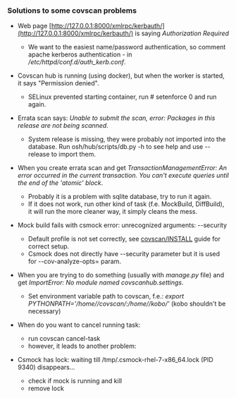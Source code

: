 ### Solutions to some covscan problems ###

* Web page [http://127.0.0.1:8000/xmlrpc/kerbauth/](http://127.0.0.1:8000/xmlrpc/kerbauth/) is saying *Authorization Required*
    * We want to the easiest name/password authentication, so comment apache kerberos authentication - in */etc/httpd/conf.d/auth_kerb.conf*.

* Covscan hub is running (using docker), but when the worker is started, it says "Permission denied".
    *  SELinux prevented starting container, run # setenforce 0 and run again.

* Errata scan says: _Unable to submit the scan, error: Packages in this release are not being scanned_.
    * System release is missing, they were probably not imported into the database.
    Run osh/hub/scripts/db.py -h to see help and use --release to import them.

* When you create errata scan and get _TransactionManagementError: An error occurred in the current transaction. You can't execute queries until the end of the 'atomic' block_.
    * Probably it is a problem with sqlite database, try to run it again.
    * If it does not work, run other kind of task (f.e. MockBuild, DiffBuild), it will run the more cleaner way, it simply cleans the mess.

* Mock build fails with csmock error: unrecognized arguments: --security
    * Default profile is not set correctly, see [covscan/INSTALL](https://gitlab.cee.redhat.com/covscan/covscan/blob/master/INSTALL) guide for correct setup.
    * Csmock does not directly have --security parameter but it is used for --cov-analyze-opts= param.

* When you are trying to do something (usually with *manage.py* file) and get *ImportError: No module named covscanhub.settings*.
     * Set environment variable path to covscan, f.e.: *export PYTHONPATH='/home/<user>/covscan/:/home/<user>/kobo/'*
     (kobo shouldn't be necessary)

* When do you want to cancel running task:
    * run covscan cancel-task
    * however, it leads to another problem:

* Csmock has lock: waiting till /tmp/.csmock-rhel-7-x86_64.lock (PID 9340) disappears...
    * check if mock is running and kill
    * remove lock
